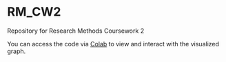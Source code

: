 # RM_CW2
Repository for Research Methods Coursework 2

You can access the code via [Colab](https://colab.research.google.com/github/adm1ncat203/RM_CW2/blob/main/RM_CW2_Colab.ipynb) to view and interact with the visualized graph.

